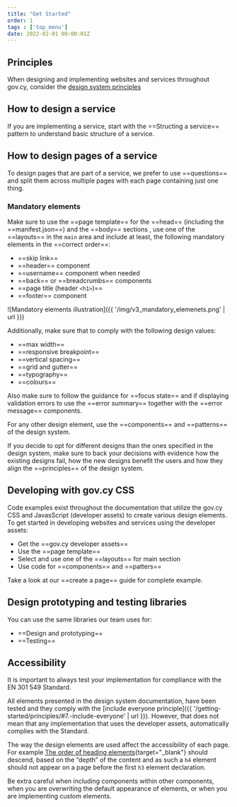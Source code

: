 ```yaml
---
title: "Get Started"
order: 1
tags : ['top_menu']
date: 2022-02-01 00:00:01Z
---
```


## Principles
When designing and implementing websites and services throughout gov.cy, consider the [design system principles](principles/)

## How to design a service
If you are implementing a service, start with the ==Structing a service== pattern to understand basic structure of a service. 
## How to design pages of a service
To design pages that are part of a service, we prefer to use ==questions== and split them across multiple pages with each page containing just one thing.  
### Mandatory elements
Make sure to use the ==page template== for the ==head== (including the ==manifest.json==) and the ==body== sections , use one of the ==layouts== in the `main` area and include at least, the following mandatory elements in the ==correct order==:
- ==skip link==
- ==header== component
- ==username== component when needed
- ==back== or ==breadcrumbs== components
- ==page title (header `<h1>`)==
- ==footer== component

![Mandatory elements illustration]({{ '/img/v3_mandatory_elemenets.png' | url }})

Additionally, make sure that to comply with the following design values:
- ==max width== 
- ==responsive breakpoint==
- ==vertical spacing==
- ==grid and gutter==
- ==typography== 
- ==colours==

Also make sure to follow the guidance for ==focus state== and if displaying validation errors to use the ==error summary== together with the ==error message== components.

For any other design element, use the ==components== and ==patterns== of the design system. 

If you decide to opt for different designs than the ones specified in the design system, make sure to back your decisions with evidence how the existing designs fail, how the new  designs benefit the users and how they align the ==principles== of the design system.  

## Developing with gov.cy CSS
Code examples exist throughout the documentation that utilize the gov.cy CSS and JavasScript (developer assets) to create various design elements. To get started in developing websites and services using the developer assets: 
- Get the ==gov.cy developer assets==
- Use the ==page template== 
- Select and use one of the ==layouts== for main section
- Use code for ==components== and ==patters==

Take a look at our ==create a page== guide for complete example.

## Design prototyping and testing libraries
You can use the same libraries our team uses for:
- ==Design and prototyping==
- ==Testing==

## Accessibility
It is important to always test your implementation for compliance with the EN 301 549 Standard.

All elements presented in the design system documentation, have been tested and they comply with the [include everyone principle]({{ '/getting-started/principles/#7.-include-everyone' | url }}). However, that does not mean that any implementation that uses the developer assets, automatically complies with the Standard.

The way the design elements are used affect the accessibility of each page. For example [The order of heading elements](https://webdesign.tutsplus.com/articles/the-importance-of-heading-levels-for-assistive-technology--cms-31753){target="_blank"} should descend, based on the “depth” of the content and as such a `h4` element should not appear on a page before the first `h3` element declaration.

Be extra careful when including components within other components, when you are overwriting the default appearance of elements, or when you are implementing custom elements. 

